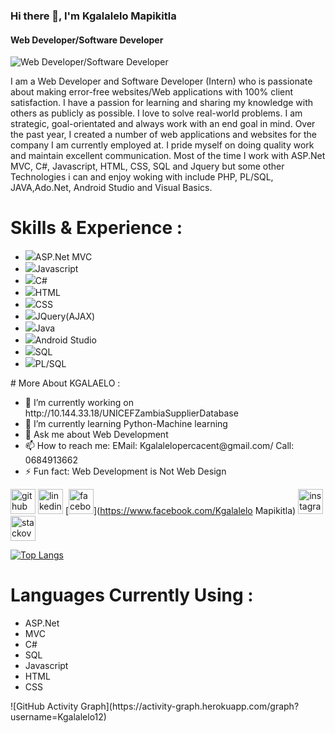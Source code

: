 ### Hi there 👋, I'm Kgalalelo Mapikitla
#### Web Developer/Software Developer
![Web Developer/Software Developer](https://scontent-iad3-1.xx.fbcdn.net/v/t39.30808-6/306827586_145893834803489_4416834712733065191_n.jpg?_nc_cat=100&ccb=1-7&_nc_sid=730e14&_nc_ohc=aW-qkMZueTsAX_G54Gq&_nc_ht=scontent-iad3-1.xx&oh=00_AT_uA0bhi6TfH2hMv0ErqiiKWwctYCBwQFjKyDXOqZ9jrA&oe=6327099B)

I am a Web Developer and Software Developer (Intern)  who is passionate about making error-free websites/Web applications with 100% client satisfaction.  I have a passion for learning and sharing my knowledge with others as publicly as possible.  I love to solve real-world problems.  I am strategic, goal-orientated and always work with an end goal in mind.  Over the past year,  I created a number of web applications and websites for the company I am currently employed at.  I pride myself on doing quality work and maintain excellent communication.  Most of the time I work with ASP.Net MVC, C#, Javascript, HTML, CSS, SQL and Jquery but some other Technologies i can and enjoy woking with include PHP, PL/SQL, JAVA,Ado.Net,  Android Studio and Visual Basics.

# Skills & Experience :
<ul>
 <li> <img src="[image.jpg](https://www.bing.com/th?id=OIP.f0X9ch6wMYGbHz4PFgaSsAHaFo&w=286&h=218&c=8&rs=1&qlt=90&o=6&dpr=1.25&pid=3.1&rm=2)">ASP.Net MVC </li>
 <li><img src="image.jpg">Javascript </li>
 <li><img src="image.jpg">C# </li>
 <li><img src="image.jpg">HTML </li>
 <li><img src="image.jpg">CSS </li>
 <li><img src="image.jpg">JQuery(AJAX) </li>
 <li><img src="image.jpg">Java </li>
 <li><img src="image.jpg">Android Studio </li>
 <li><img src="image.jpg">SQL </li>
 <li><img src="image.jpg">PL/SQL</li>
 </ul>
 <bgsound src = "/html/yourfile.mdi"/>
# More About KGALAELO :
<ul>
<li>🔭 I’m currently working on http://10.144.33.18/UNICEFZambiaSupplierDatabase </li>
<li>🌱 I’m currently learning Python-Machine learning </li>
<li> 💬 Ask me about Web Development  </li>
<li>📫 How to reach me: EMail: Kgalalelopercacent@gmail.com/ Call: 0684913662 </li>
<li> ⚡ Fun fact: Web Development is Not Web Design </li>
</ul>

[<img src='https://cdn.jsdelivr.net/npm/simple-icons@3.0.1/icons/github.svg' alt='github' height='40'>](https://github.com/Kgalalelo12)  [<img src='https://cdn.jsdelivr.net/npm/simple-icons@3.0.1/icons/linkedin.svg' alt='linkedin' height='40'>](https://www.linkedin.com/in/www.linkedin.com/in/kgalalelo-mapikitla-745246250/)  [<img src='https://cdn.jsdelivr.net/npm/simple-icons@3.0.1/icons/facebook.svg' alt='facebook' height='40'>](https://www.facebook.com/Kgalalelo Mapikitla)  [<img src='https://cdn.jsdelivr.net/npm/simple-icons@3.0.1/icons/instagram.svg' alt='instagram' height='40'>](https://www.instagram.com/Kgalalelo_Ahmar_Makhathini/)  [<img src='https://cdn.jsdelivr.net/npm/simple-icons@3.0.1/icons/stackoverflow.svg' alt='stackoverflow' height='40'>](https://stackoverflow.com/users/kgalalelomapikitla@gmail.com)  

[![Top Langs](https://github-readme-stats.vercel.app/api/top-langs/?username=Kgalalelo12)](https://github.com/anuraghazra/github-readme-stats)
# Languages Currently Using :
<ul>
<li>ASP.Net </li>
<li>MVC </li>
<li> C#  </li>
<li>SQL </li>
<li> Javascript </li>
 <li> HTML </li>
 <li> CSS </li>
</ul>
![GitHub Activity Graph](https://activity-graph.herokuapp.com/graph?username=Kgalalelo12)  

